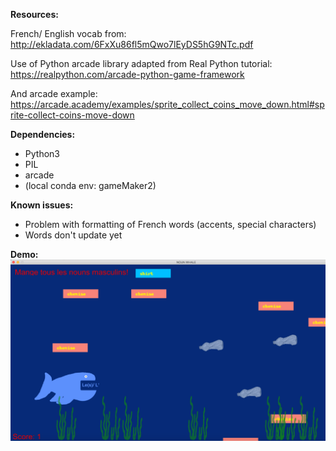 **Resources:**

French/ English vocab from: http://ekladata.com/6FxXu86fl5mQwo7lEyDS5hG9NTc.pdf

Use of Python arcade library adapted from Real Python tutorial: https://realpython.com/arcade-python-game-framework

And arcade example: https://arcade.academy/examples/sprite_collect_coins_move_down.html#sprite-collect-coins-move-down

**Dependencies:**
- Python3
- PIL
- arcade
- (local conda env: gameMaker2)

**Known issues:**
- Problem with formatting of French words (accents, special characters)
- Words don't update yet

**Demo:**
![nounWhale demo](https://github.com/skw32/learningFrench/blob/master/2_nounWhale/Screenshot_nounWhale.png)
